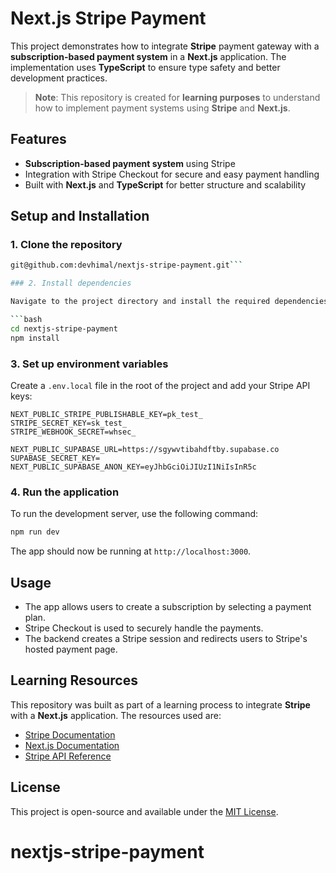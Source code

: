 # Next.js Stripe Payment

This project demonstrates how to integrate **Stripe** payment gateway with a **subscription-based payment system** in a **Next.js** application. The implementation uses **TypeScript** to ensure type safety and better development practices.

> **Note**: This repository is created for **learning purposes** to understand how to implement payment systems using **Stripe** and **Next.js**.

## Features

- **Subscription-based payment system** using Stripe
- Integration with Stripe Checkout for secure and easy payment handling
- Built with **Next.js** and **TypeScript** for better structure and scalability

## Setup and Installation

### 1. Clone the repository

````bash
git@github.com:devhimal/nextjs-stripe-payment.git```

### 2. Install dependencies

Navigate to the project directory and install the required dependencies:

```bash
cd nextjs-stripe-payment
npm install
````

### 3. Set up environment variables

Create a `.env.local` file in the root of the project and add your Stripe API keys:

```
NEXT_PUBLIC_STRIPE_PUBLISHABLE_KEY=pk_test_
STRIPE_SECRET_KEY=sk_test_
STRIPE_WEBHOOK_SECRET=whsec_

NEXT_PUBLIC_SUPABASE_URL=https://sgywvtibahdftby.supabase.co
SUPABASE_SECRET_KEY=
NEXT_PUBLIC_SUPABASE_ANON_KEY=eyJhbGciOiJIUzI1NiIsInR5c

```

### 4. Run the application

To run the development server, use the following command:

```bash
npm run dev
```

The app should now be running at `http://localhost:3000`.

## Usage

- The app allows users to create a subscription by selecting a payment plan.
- Stripe Checkout is used to securely handle the payments.
- The backend creates a Stripe session and redirects users to Stripe's hosted payment page.

## Learning Resources

This repository was built as part of a learning process to integrate **Stripe** with a **Next.js** application. The resources used are:

- [Stripe Documentation](https://stripe.com/docs)
- [Next.js Documentation](https://nextjs.org/docs)
- [Stripe API Reference](https://stripe.com/docs/api)

## License

This project is open-source and available under the [MIT License](LICENSE).
# nextjs-stripe-payment
